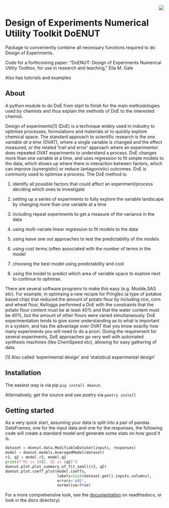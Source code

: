 <img align="right" src="images/doenut_small.jpg">

# Design of Experiments Numerical Utility Toolkit DoENUT 

Package to conveniently combine all necessary functions required to do Design of Experiments.

Code for a forthcoming paper:
"DoENUT: Design of Experiments Numerical Utility Toolbox, for use in research and teaching," Ella M. Gale

Also has tutorials and examples

## About

A python module to do DoE from start to
finish for the main methodologies used by chemists and thus
explain the methods of DoE to the interested chemist.

Design of experiments[1] (DoE) is a technique widely used in industry
to optimise processes, formulations and materials or to
quickly explore chemical space. The standard approach to scientific
research is the *one variable at a time* (OVAT), where a single variable
is changed and the effect measured, or the related ‘trail and error’
approach where an experimentor does repeated OVAT experiments to
understand a process. DoE changes more than one variable at a time, and
uses regression to fit simple models to the data, which shows up where
there is interaction between factors, which can improve (synergistic) or
reduce (antagonistic) outcomes. DoE is commonly used to optimise a
process. The DoE method is:

1.  identify all possible factors that could affect an
    experiment/process deciding which ones to investigate

2.  setting up a series of experiments to fully explore the variable
    landscape by changing more than one variable at a time

3.  including repeat experiments to get a measure of the variance in the
    data

4.  using multi-variate linear regression to fit models to the data

5.  using leave one out approaches to test the predictability of the
    models

6.  using cost terms (often associated with the number of terms in the
    model

7.  choosing the best model using predictability and cost

8.  using the model to predict which area of variable space to explore
    next to continue to optimise.

There are several software programs to make this easy (e.g. Modde,SAS etc). For example, in optimsing a new recipie for Pringles (a
type of potatoe based chip) that reduced the amount of potato flour by
including rice, corn and wheat flour, Kelloggs performed a DoE with the
constraints that the potato flour content must be at least 40% and that
the water content must be 40%, but the amount of other flours were
varied simultaneously. DoE experimentation tends to give some
understanding as to what is important in a system, and has the advantage
over OVAT that you know exactly how many experiments you will need to do
a priori. Giving the requirement for several experiments, DoE approaches
go very well with automated synthesis machines (like ChemSpeed etc),
allowing for easy gathering of data.

[1] Also called ‘experimental design’ and ‘statistical experimental
design’

## Installation
The easiest way is via pip `pip install doenut`. 

Alternatively, get the source and use poetry via `poetry install`

## Getting started
As a very quick start, assuming your data is split into a pair of pandas
DataFrames, one for the input data and one for the responses, the following
code will create a standard model and generate some stats on how good it is.

```python
dataset = doenut.data.ModifiableDataSet(inputs, responses)
model = doenut.models.AveragedModel(dataset)
r2, q2 = model.r2, model.q2
print(f"R2 is {r2}, Q2 is {q2}")
doenut.plot.plot_summary_of_fit_small(r2, q2)
doenut.plot.coeff_plot(model.coeffs,
                       labels=list(dataset.get().inputs.columns),
                       errors='p95',
                       normalise=True)
```

For a more comprehensive look, see the [documentation](https://doenut.readthedocs.io) on readthedocs, or look in the docs directory)




